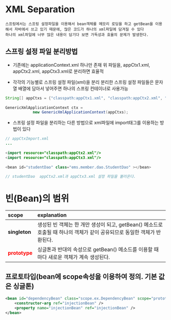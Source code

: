 # XML Separation

```text
스프링에서는 스프링 설정파일을 이용해서 bean객체를 메모리 로딩을 하고 getBean을 이용해서 자바에서 쓰고 있기 때문에, 많은 코드가 하나의 xml파일에 담겨질 수 있다
하나의 xml파일에 너무 많은 내용이 담기다 보면 가독성과 효율의 문제가 발생한다.
```

## 스프링 설정 파일 분리방법


* 기존에는 applicationContext.xml 하나만 존재 
위 파일을, appCtx1.xml, appCtx2.xml, appCtx3.xml로 분리하면 효율적


* 각각의 기능별로 스프링 설정 파일(xml)을 분리
분리한 스프링 설정 파일들은 문자열 배열에 담아서 넣어주면 하나의 스프링 컨테이너로 사용가능
```java
String[] appCtxs = {"classpath:appCtx1.xml", "classpath:appCtx2.xml", "classpath:appCtx3.xml"};
​
GenericXmlApplicationContext ctx = 
            new GenericXmlApplicationContext(appCtxs);
```
* 스프링 설정 파일을 분리하는 다른 방법으로 xml파일에 import태그를 이용하는 방법이 있다
```java
// appCtxImport.xml
...
​
<import resource="classpath:appCtx2.xml"/>
<import resource="classpath:appCtx3.xml"/>
​
<bean id="studentDao" class="ems.member.dao.StudentDao" ></bean>
​
// studentDao  appCtx2.xml과 appCtx3.xml 설정 파일을 불러온다.
```

# 빈(Bean)의 범위
|**scope**|**explanation**
|:-----|:-----------|
|**singleton**|생성된 빈 객체는 한 개만 생성이 되고, getBean() 메소드로 호출될 때 하나의 객체가 같이 공유되므로 동일한 객체가 반환된다.|
|<span style="color:red">**prototype**</span>|싱글톤과 반대의 속성으로 getBean() 메소드를 이용할 때마다 새로운 객체가 계속 생성된다.|

## **프로토타입(bean에 scope속성을 이용하여 정의. 기본 값은 싱글톤)**

```xml
<bean id="dependencyBean" class="scope.ex.DependencyBean" scope="prototype">
    <constructor-arg ref="injectionBean" />
    <property name="injectionBean" ref="injectionBean" />
</bean>
```



